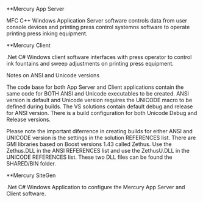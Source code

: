 **Mercury App Server

MFC C++ Windows Application Server software controls data from user console devices and printing press control systemns software to operate printing press inking equipment.

**Mercury Client

.Net C# Windows client software interfaces with press operator to control ink fountains and sweep adjustments on printing press equipment.

Notes on ANSI and Unicode versions

The code base for both App Server and Client applications contain the same code for BOTH ANSI and Unicode executables to be created. ANSI version is default and Unicode version requires the UNICODE macro to be defined during builds. The VS solutions contain default debug and release for ANSI version. There is a build configuration for both Unicode Debug and Release versions.

Please note the important diferrence in creating builds for either ANSI and UNICODE version is the settings in the solution REFERENCES list. There are GMI libraries based on Boost versions 1.43 called Zethus. Use the Zethus.DLL in the ANSI REFERENCES list and use the ZethusU.DLL in the UNICODE REFERENCES list. These two DLL files can be found the SHARED/BIN folder.

**Mercury SiteGen

.Net C# Windows Application to configure the Mercury App Server and Client software.

